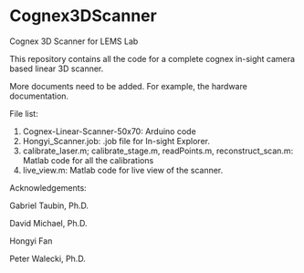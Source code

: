 # Cognex3DScanner
Cognex 3D Scanner for LEMS Lab

This repository contains all the code for a complete cognex in-sight camera based linear 3D scanner. 

More documents need to be added. For example, the hardware documentation. 

File list:
1. Cognex-Linear-Scanner-50x70: Arduino code
2. Hongyi_Scanner.job: .job file for In-sight Explorer. 
3. calibrate_laser.m; calibrate_stage.m, readPoints.m, reconstruct_scan.m: Matlab code for all the calibrations
4. live_view.m: Matlab code for live view of the scanner. 


Acknowledgements:

Gabriel Taubin, Ph.D.

David Michael, Ph.D.

Hongyi Fan

Peter Walecki, Ph.D.
